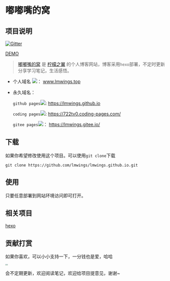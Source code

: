 # 嘟嘟嘴的窝

## 项目说明

[![Gitter](https://badges.gitter.im/lmwings-talk/community.svg)](https://gitter.im/lmwings-talk/community?utm_source=badge&utm_medium=badge&utm_campaign=pr-badge)

[DEMO]( https://www.lmwings.top/ )

>  [嘟嘟嘴的窝](https://www.lmwings.top/) 是 [柠檬之翼]( https://www.lmwings.top/about/ ) 的个人博客网站，博客采用`hexo`部署，不定时更新分享学习笔记，生活感悟。

- 个人域名 [![](https://img.shields.io/badge/blog-@lmwings-brightgreen.svg)](https://www.lmwings.top)： www.lmwings.top

- 永久域名：

   `github pages`[![](https://img.shields.io/badge/blog-!github-yellow.svg)](https://lmwings.github.io):  https://lmwings.github.io

   `coding pages`[![](https://img.shields.io/badge/blog-!coding-blue.svg)](https://722tv0.coding-pages.com/):  https://722tv0.coding-pages.com/

   `gitee pages`[![](https://img.shields.io/badge/blog-!gitee-orange.svg)](https://lmwings.gitee.io/)： https://lmwings.gitee.io/
## 下载

如果你希望修改使用这个项目。可以使用`git clone`下载

```shell
git clone https://github.com/lmwings/lmwings.github.io.git
```

## 使用

只要任意部署到网站环境访问即可打开。

## 相关项目

[hexo](https://github.com/hexojs/hexo)



## 贡献打赏

如果你喜欢，可以小小支持一下，一分钱也是爱，哈哈

<img src="https://www.lmwings.top/medias/reward/alipay.jpg" style="zoom: 25%;" /><img src="https://www.lmwings.top/medias/reward/wechat.png" style="zoom: 25%;" />

会不定期更新，欢迎阅读笔记，欢迎给项目提意见，谢谢~

